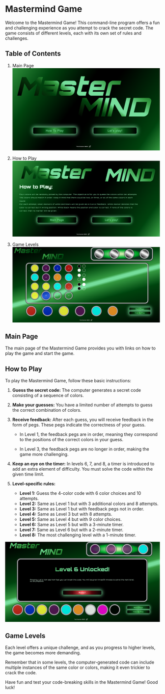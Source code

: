 # Mastermind Game

Welcome to the Mastermind Game! This command-line program offers a fun and challenging experience as you attempt to crack the secret code. The game consists of different levels, each with its own set of rules and challenges.

## Table of Contents

1. Main Page
   ![Alt test](mm-mainpage.png)

2. How to Play
   ![Alt test](mm-how-to.png)

3. Game Levels
   ![Alt test](mm-game.png)

## Main Page

The main page of the Mastermind Game provides you with links on how to play the game and start the game.

## How to Play

To play the Mastermind Game, follow these basic instructions:

1. **Guess the secret code:** The computer generates a secret code consisting of a sequence of colors.

2. **Make your guesses:** You have a limited number of attempts to guess the correct combination of colors.

3. **Receive feedback:** After each guess, you will receive feedback in the form of pegs. These pegs indicate the correctness of your guess.

   - In Level 1, the feedback pegs are in order, meaning they correspond to the positions of the correct colors in your guess.

   - In Level 3, the feedback pegs are no longer in order, making the game more challenging.

4. **Keep an eye on the timer:** In levels 6, 7, and 8, a timer is introduced to add an extra element of difficulty. You must solve the code within the given time limit.

5. **Level-specific rules:**
   - **Level 1:** Guess the 4-color code with 6 color choices and 10 attempts.
   - **Level 2:** Same as Level 1 but with 3 additional colors and 8 attempts.
   - **Level 3:** Same as Level 1 but with feedback pegs not in order.
   - **Level 4:** Same as Level 3 but with 8 attempts.
   - **Level 5:** Same as Level 4 but with 9 color choices.
   - **Level 6:** Same as Level 5 but with a 3-minute timer.
   - **Level 7:** Same as Level 6 but with a 2-minute timer.
   - **Level 8:** The most challenging level with a 1-minute timer.

![Alt text](mm-unlock-level.png)
## Game Levels

Each level offers a unique challenge, and as you progress to higher levels, the game becomes more demanding.

Remember that in some levels, the computer-generated code can include multiple instances of the same color or colors, making it even trickier to crack the code.

Have fun and test your code-breaking skills in the Mastermind Game! Good luck!
